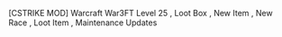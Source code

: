 [CSTRIKE MOD] Warcraft War3FT Level 25 , Loot Box , New Item , New Race , Loot Item , Maintenance Updates
